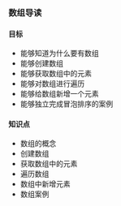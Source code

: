 ### 数组导读
#### 目标
* 能够知道为什么要有数组
* 能够创建数组
* 能够获取数组中的元素
* 能够对数组进行遍历
* 能够给数组新增一个元素
* 能够独立完成冒泡排序的案例
#### 知识点
* 数组的概念
* 创建数组
* 获取数组中的元素
* 遍历数组
* 数组中新增元素
* 数组案例